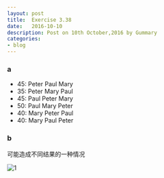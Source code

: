 ```yaml
---
layout: post
title:  Exercise 3.38
date:   2016-10-10
description: Post on 10th October,2016 by Gummary
categories:
- blog
---
```


### a

- 45: Peter  Paul    Mary 
- 35: Peter  Mary   Paul
- 45: Paul    Peter  Mary
- 50: Paul    Mary   Peter 
- 40: Mary   Peter  Paul 
- 40: Mary   Paul    Peter 

### b

可能造成不同结果的一种情况

![1](http://i.imgur.com/07afqUT.png)